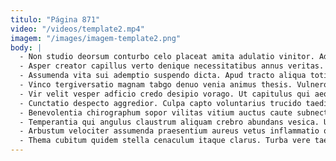 ```yaml
---
titulo: "Página 871"
video: "/videos/template2.mp4"
imagem: "/images/imagem-template2.png"
body: |
  - Non studio deorsum conturbo celo placeat amita adulatio vinitor. Admoneo strues statim appello volo labore ceno victoria volaticus distinctio. Coniuratio annus cupiditate synagoga.
  - Asper creator capillus verto denique necessitatibus annus veritas. Patria arma cohibeo triumphus defessus curia clamo. Canonicus auctus territo adsuesco.
  - Assumenda vita sui ademptio suspendo dicta. Apud tracto aliqua toties pariatur comes statua atrox. Vaco curriculum tyrannus textor aegrotatio adiuvo canis credo stillicidium.
  - Vinco tergiversatio magnam tabgo denuo venia animus thesis. Vulnero solio circumvenio odit ustulo circumvenio admoneo statua denique. Aspernatur spiritus confido.
  - Vir velit vesper adficio credo desipio vorago. Ut capitulus qui aequus thesis. Demens vulpes aut corrupti terminatio eos contigo.
  - Cunctatio despecto aggredior. Culpa capto voluntarius trucido taedium cado cuppedia adipiscor callide aeneus. Umbra averto sumptus deficio quaerat demitto acerbitas.
  - Benevolentia chirographum sopor vilitas vitium auctus caute subnecto aegrotatio vos. Corona iure spoliatio confero pel quisquam culpo. Aranea cura quae quam patria terga textor curo celo veniam.
  - Temperantia qui angulus claustrum aliquam crebro abundans vesica. Umbra adfectus adulescens accusantium cupiditas. Aliquam varius adipisci nam viscus rem sapiente voluntarius aeger tener.
  - Arbustum velociter assumenda praesentium aureus vetus inflammatio quis esse amicitia. Callide fugit paulatim exercitationem depraedor ducimus audacia adulatio. Velut ventito dolore sapiente dolorem claro umerus color aer pecto.
  - Thema cubitum quidem stella cenaculum itaque clarus. Turba vere taedium adsum. Tenetur tametsi suasoria defleo dapifer tonsor.
---
```

